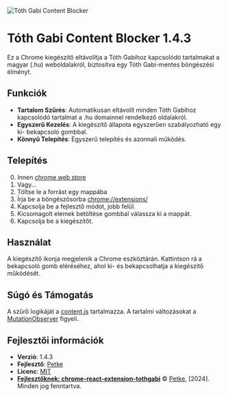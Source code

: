 ![Tóth Gabi Content Blocker](icon128.png)
# Tóth Gabi Content Blocker 1.4.3 


Ez a Chrome kiegészítő eltávolítja a Tóth Gabihoz kapcsolódó tartalmakat a magyar (.hu) weboldalakról, biztosítva egy Tóth Gabi-mentes böngészési élményt.

## Funkciók
- **Tartalom Szűrés**: Automatikusan eltávolít minden Tóth Gabihoz kapcsolódó tartalmat a .hu domainnel rendelkező oldalakról.
- **Egyszerű Kezelés**: A kiegészítő állapota egyszerűen szabályozható egy ki- bekapcsoló gombbal.
- **Könnyű Telepítés**: Egyszerű telepítés és azonnali működés.

## Telepítés
0. Innen [chrome web store](https://chromewebstore.google.com/detail/t%C3%B3th-gabi-content-blocker/poaoipkelchclhhjlemjepcghhkcnfma?hl=hu&fbclid=IwAR2ZGioHstjSuUGwd6cTO-IuxadPI0C8sIjzTeKddI2gTRqxfvdFIFB0nNY)
1. Vagy...
2. Töltse le a forrást egy mappába
3. Írja be a böngészősorba [chrome://extensions/](chrome://extensions/)
4. Kapcsolja be a fejlesztő módot, jobb felül.
5. Kicsomagolt elemek betöltése gombbal válassza ki a mappát.
6. Kapcsolja be a kiegészítőt.


   
## Használat
A kiegészítő ikonja megjelenik a Chrome eszköztárán. Kattintson rá a bekapcsoló gomb eléréséhez, ahol ki- és bekapcsolhatja a kiegészítő működését.

## Súgó és Támogatás
A szűrő logikáját a [content.js](content.js) tartalmazza.
A tartalmi változásokat a [MutationObserver](https://developer.mozilla.org/en-US/docs/Web/API/MutationObserver) figyeli.

## Fejlesztői információk

- **Verzió**: 1.4.3
- **Fejlesztő**: [Petke](https://github.com/tajtipeter71)
- **Licenc**: [MIT](LICENSE)
- **[Fejlesztőknek: chrome-react-extension-tothgabi](https://github.com/tajtipeter71/chrome-react-extension-tothgabi)**
© [Petke](https://github.com/tajtipeter71), [2024]. Minden jog fenntartva.
